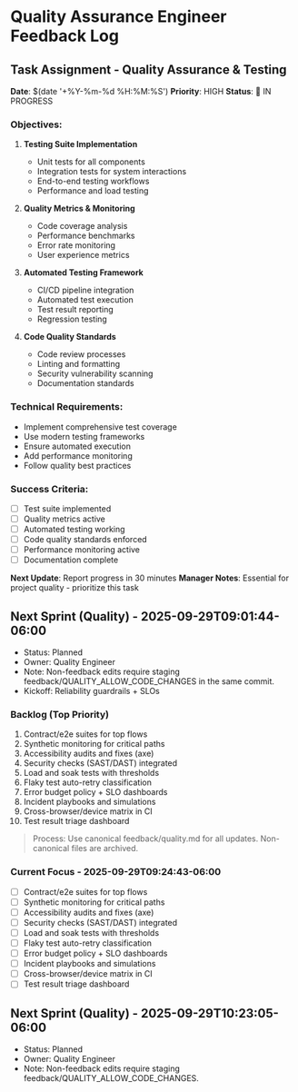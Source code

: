 # Quality Assurance Engineer Feedback Log

## Task Assignment - Quality Assurance & Testing
**Date**: $(date '+%Y-%m-%d %H:%M:%S')
**Priority**: HIGH
**Status**: 🔄 IN PROGRESS

### Objectives:
1. **Testing Suite Implementation**
   - Unit tests for all components
   - Integration tests for system interactions
   - End-to-end testing workflows
   - Performance and load testing

2. **Quality Metrics & Monitoring**
   - Code coverage analysis
   - Performance benchmarks
   - Error rate monitoring
   - User experience metrics

3. **Automated Testing Framework**
   - CI/CD pipeline integration
   - Automated test execution
   - Test result reporting
   - Regression testing

4. **Code Quality Standards**
   - Code review processes
   - Linting and formatting
   - Security vulnerability scanning
   - Documentation standards

### Technical Requirements:
- Implement comprehensive test coverage
- Use modern testing frameworks
- Ensure automated execution
- Add performance monitoring
- Follow quality best practices

### Success Criteria:
- [ ] Test suite implemented
- [ ] Quality metrics active
- [ ] Automated testing working
- [ ] Code quality standards enforced
- [ ] Performance monitoring active
- [ ] Documentation complete

**Next Update**: Report progress in 30 minutes
**Manager Notes**: Essential for project quality - prioritize this task

## Next Sprint (Quality) - 2025-09-29T09:01:44-06:00
- Status: Planned
- Owner: Quality Engineer
- Note: Non-feedback edits require staging feedback/QUALITY_ALLOW_CODE_CHANGES in the same commit.
- Kickoff: Reliability guardrails + SLOs

### Backlog (Top Priority)
1) Contract/e2e suites for top flows
2) Synthetic monitoring for critical paths
3) Accessibility audits and fixes (axe)
4) Security checks (SAST/DAST) integrated
5) Load and soak tests with thresholds
6) Flaky test auto-retry classification
7) Error budget policy + SLO dashboards
8) Incident playbooks and simulations
9) Cross-browser/device matrix in CI
10) Test result triage dashboard

> Process: Use canonical feedback/quality.md for all updates. Non-canonical files are archived.

### Current Focus - 2025-09-29T09:24:43-06:00
- [ ] Contract/e2e suites for top flows
- [ ] Synthetic monitoring for critical paths
- [ ] Accessibility audits and fixes (axe)
- [ ] Security checks (SAST/DAST) integrated
- [ ] Load and soak tests with thresholds
- [ ] Flaky test auto-retry classification
- [ ] Error budget policy + SLO dashboards
- [ ] Incident playbooks and simulations
- [ ] Cross-browser/device matrix in CI
- [ ] Test result triage dashboard

## Next Sprint (Quality) - 2025-09-29T10:23:05-06:00
- Status: Planned
- Owner: Quality Engineer
- Note: Non-feedback edits require staging feedback/QUALITY_ALLOW_CODE_CHANGES.
